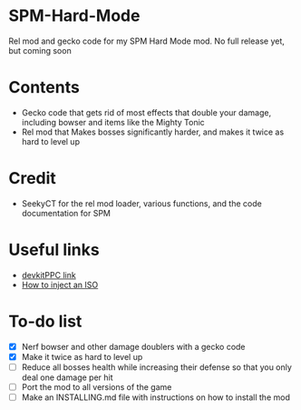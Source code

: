 # SPM-Hard-Mode
Rel mod and gecko code for my SPM Hard Mode mod. No full release yet, but coming soon

# Contents
* Gecko code that gets rid of most effects that double your damage, including bowser and items like the Mighty Tonic
* Rel mod that Makes bosses significantly harder, and makes it twice as hard to level up

# Credit
* SeekyCT for the rel mod loader, various functions, and the code documentation for SPM

# Useful links
* [devkitPPC link](https://devkitpro.org/wiki/Getting_Started)
* [How to inject an ISO](https://github.com/SeekyCt/spm-rel-loader/blob/master/ISO.md)

# To-do list
- [X] Nerf bowser and other damage doublers with a gecko code
- [X] Make it twice as hard to level up
- [ ] Reduce all bosses health while increasing their defense so that you only deal one damage per hit
- [ ] Port the mod to all versions of the game
- [ ] Make an INSTALLING.md file with instructions on how to install the mod
